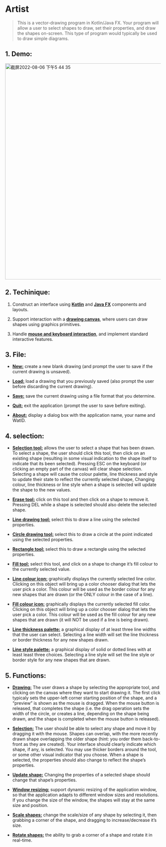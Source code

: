 # Artist
>  This is a vector-drawing program in Kotlin/Java FX. Your program will allow a user to select shapes to draw, set their properties, and draw the shapes on-screen. This type of program would typically be used to draw simple diagrams.


<h2>1. Demo:</h2>
 
 <img width="700" alt="截屏2022-08-06 下午5 44 35" src="https://user-images.githubusercontent.com/85118325/183267536-b82a8c50-94b7-4a7a-bc7c-17ea7bc77b0d.png">
 
<h2>2. Techinique:</h2>

1. Construct an interface using <ins>**Kotlin**</ins> and <ins>**Java FX**</ins> components and layouts.

2. Support interaction with a <ins>**drawing canvas**</ins>, where users can draw shapes using graphics primitives.

3. Handle <ins>**mouse and keyboard interaction**</ins>, and implement standard interactive features.

<h2>3. File:</h2>

* <ins>**New:**</ins> create a new blank drawing (and prompt the user to save if the current drawing is unsaved).

* <ins>**Load:**</ins>  load a drawing that you previously saved (also prompt the user before discarding the current drawing).

* <ins>**Save:**</ins>  save the current drawing using a file format that you determine.

* <ins>**Quit:**</ins>  exit the application (prompt the user to save before exiting).

* <ins>**About:**</ins>  display a dialog box with the application name, your name and WatID.

<h2>4. selection:</h2> 

* <ins>**Selection tool:**</ins>  allows the user to select a shape that has been drawn. To select a shape, the user should click this tool, then click on an existing shape (resulting in some visual indication to the shape itself to indicate that its been selected). Pressing ESC on the keyboard (or clicking an empty part of the canvas) will clear shape selection. Selecting a shape will cause the colour palette, line thickness and style to update their state to reflect the currently selected shape, Changing colour, line thickness or line style when a shape is selected will update the shape to the new values.

* <ins>**Erase tool:**</ins> click on this tool and then click on a shape to remove it. Pressing DEL while a shape is selected should also delete the selected shape.

* <ins>**Line drawing tool:**</ins> select this to draw a line using the selected properties.

* <ins>**Circle drawing tool:**</ins> select this to draw a circle at the point indicated using the selected properties.

* <ins>**Rectangle tool:**</ins> select this to draw a rectangle using the selected properties.

* <ins>**Fill tool:**</ins> select this tool, and click on a shape to change it’s fill colour to the currently selected value.

* <ins>**Line colour icon:**</ins> graphically displays the currently selected line color. Clicking on this object will bring up a color chooser dialog that lets the user pick a color. This colour will be used as the border colour for any new shapes that are drawn (or the ONLY colour in the case of a line).

* <ins>**Fill colour icon:**</ins> graphically displays the currently selected fill color. Clicking on this object will bring up a color chooser dialog that lets the user pick a color. This colour will be used as the fill colour for any new shapes that are drawn (it will NOT be used if a line is being drawn).

* <ins>**Line thickness palette:**</ins> a graphical display of at least three line widths that the user can select. Selecting a line width will set the line thickness or border thickness for any new shapes drawn.

* <ins>**Line style palette:**</ins> a graphical display of solid or dotted lines with at least least three choices. Selecting a line style will set the line style or border style for any new shapes that are drawn.

<h2>5. Functions:</h2>

* <ins>**Drawing:**</ins> The user draws a shape by selecting the appropriate tool, and clicking on the canvas where they want to start drawing it. The first click typicaly sets the upper-left corner starting position of the shape, and a “preview” is shown as the mouse is dragged. When the mouse button is released, that completes the shape (i.e. the drag operation sets the width of the circle, or creates a line, depending on the shape being drawn, and the shape is completed when the mouse button is released).

* <ins>**Selection:**</ins> The user should be able to select any shape and move it by dragging it with the mouse. Shapes can overlap, with the more recently drawn shape overlapping the older shape (hint: you order them back-to-front as they are created). Your interface should clearly indicate which shape, if any, is selected. You may use thicker borders around the tool, or some other visual indicator that you choose. When a shape is selected, the properties should also change to reflect the shape’s properties.

* <ins>**Update shape:**</ins> Changing the properties of a selected shape should change that shape’s properties.

* <ins>**Window resizing:**</ins> support dynamic resizing of the application window, so that the application adapts to different window sizes and resolutions. If you change the size of the window, the shapes will stay at the same size and position.

* <ins>**Scale shapes:**</ins> change the scale/size of any shape by selecting it, then grabbing a corner of the shape, and dragging to increase/decrease it’s size.

* <ins>**Rotate shapes:**</ins> the ability to grab a corner of a shape and rotate it in real-time.



